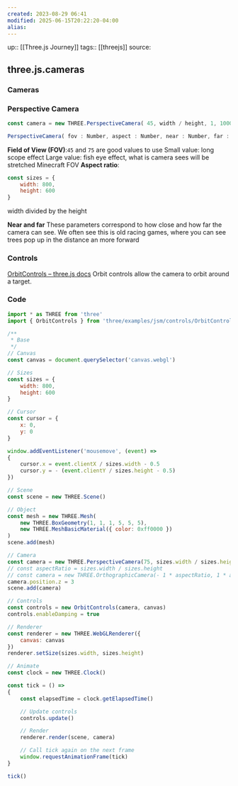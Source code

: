 ```yaml
---
created: 2023-08-29 06:41
modified: 2025-06-15T20:22:20-04:00
alias: 
---
```

up::  [[Three.js Journey]]
tags:: [[threejs]]
source:

## three.js.cameras

### Cameras

### Perspective Camera
```javascript
const camera = new THREE.PerspectiveCamera( 45, width / height, 1, 1000 ); scene.add( camera );
```
```javascript
PerspectiveCamera( fov : Number, aspect : Number, near : Number, far : Number )
```
**Field of View (FOV)**:`45` and `75` are good values to use
	Small value: long scope effect
	Large value: fish eye effect, what is camera sees will be stretched
	Minecraft FOV
**Aspect ratio**:
```javascript
const sizes = {
    width: 800,
    height: 600
}
```
width divided by the height

**Near and far**
These parameters correspond to how close and how far the camera can see.
We often see this is old racing games, where you can see trees pop up in the distance an more forward
### Controls
[OrbitControls – three.js docs](https://threejs.org/docs/index.html#examples/en/controls/OrbitControls)
	Orbit controls allow the camera to orbit around a target.
### Code
```javascript
import * as THREE from 'three'
import { OrbitControls } from 'three/examples/jsm/controls/OrbitControls.js'

/**
 * Base
 */
// Canvas
const canvas = document.querySelector('canvas.webgl')

// Sizes
const sizes = {
    width: 800,
    height: 600
}

// Cursor
const cursor = {
    x: 0,
    y: 0
}

window.addEventListener('mousemove', (event) =>
{
    cursor.x = event.clientX / sizes.width - 0.5
    cursor.y = - (event.clientY / sizes.height - 0.5)
})

// Scene
const scene = new THREE.Scene()

// Object
const mesh = new THREE.Mesh(
    new THREE.BoxGeometry(1, 1, 1, 5, 5, 5),
    new THREE.MeshBasicMaterial({ color: 0xff0000 })
)
scene.add(mesh)

// Camera
const camera = new THREE.PerspectiveCamera(75, sizes.width / sizes.height, 0.1, 100)
// const aspectRatio = sizes.width / sizes.height
// const camera = new THREE.OrthographicCamera(- 1 * aspectRatio, 1 * aspectRatio, 1, - 1, 0.1, 100)
camera.position.z = 3
scene.add(camera)

// Controls
const controls = new OrbitControls(camera, canvas)
controls.enableDamping = true

// Renderer
const renderer = new THREE.WebGLRenderer({
    canvas: canvas
})
renderer.setSize(sizes.width, sizes.height)

// Animate
const clock = new THREE.Clock()

const tick = () =>
{
    const elapsedTime = clock.getElapsedTime()

    // Update controls
    controls.update()

    // Render
    renderer.render(scene, camera)

    // Call tick again on the next frame
    window.requestAnimationFrame(tick)
}

tick()
```
